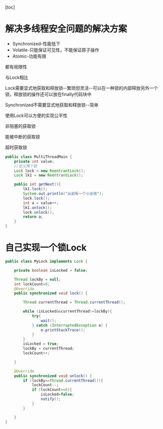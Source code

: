 [toc]

# 解决多线程安全问题的解决方案

* Synchronized-性能低下
* Volatile-只能保证可见性，不能保证原子操作
* Atomic-功能有限

都有局限性

与Lock相比

Lock需要显式地获取和释放锁--繁琐但灵活--可以在一种锁的内部释放另外一个锁，释放锁的操作还可以放在finally代码块中

Synchronized不需要显式地获取和释放锁--简单

使用Lock可以方便的实现公平性

非阻塞的获取锁

能被中断的获取锁

超时获取锁

```java
public class MultiThreadMain {
    private int value;
  	//定义两个锁
    Lock lock = new ReentrantLock();
    Lock lk1 = new ReentrantLock();

    public int getNext(){
        lk1.lock();
        System.out.println("从前有一个小女孩");
        lock.lock();
        int a = value++;
        lk1.unlock();
        lock.unlock();
        return a;
    }
}
```

# 自己实现一个锁Lock

```java
public class MyLock implements Lock {

    private boolean isLocked = false;

    Thread lockBy = null;
    int lockCount=0;
    @Override
    public synchronized void lock() {

        Thread currentThread = Thread.currentThread();

        while (isLocked&&currentThread!=lockBy){
            try{
                wait();
            } catch (InterruptedException e) {
                e.printStackTrace();
            }
        }
        isLocked = true;
        lockBy = currentThread;
        lockCount++;

    }

    @Override
    public synchronized void unlock() {
        if (lockBy==Thread.currentThread()){
            lockCount--;
            if (lockCount==0){
                isLocked=false;
                notify();
            }
        }

    }
}
```